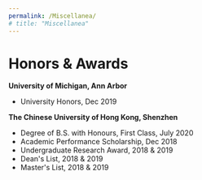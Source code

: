 ```yaml
---
permalink: /Miscellanea/
# title: "Miscellanea"
---
```


Honors & Awards
======

**University of Michigan, Ann Arbor**
- University Honors, Dec 2019
` `  

**The Chinese University of Hong Kong, Shenzhen**
- Degree of B.S. with Honours, First Class, July 2020
- Academic Performance Scholarship, Dec 2018
- Undergraduate Research Award, 2018 & 2019
- Dean's List, 2018 & 2019
- Master's List, 2018 & 2019
